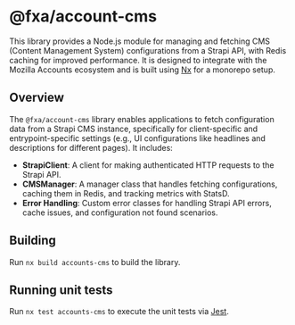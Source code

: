 # @fxa/account-cms

This library provides a Node.js module for managing and fetching CMS (Content Management System) configurations from a Strapi API, with Redis caching for improved performance. It is designed to integrate with the Mozilla Accounts ecosystem and is built using [Nx](https://nx.dev) for a monorepo setup.

## Overview

The `@fxa/account-cms` library enables applications to fetch configuration data from a Strapi CMS instance, specifically for client-specific and entrypoint-specific settings (e.g., UI configurations like headlines and descriptions for different pages). It includes:

- **StrapiClient**: A client for making authenticated HTTP requests to the Strapi API.
- **CMSManager**: A manager class that handles fetching configurations, caching them in Redis, and tracking metrics with StatsD.
- **Error Handling**: Custom error classes for handling Strapi API errors, cache issues, and configuration not found scenarios.

## Building

Run `nx build accounts-cms` to build the library.

## Running unit tests

Run `nx test accounts-cms` to execute the unit tests via [Jest](https://jestjs.io).
